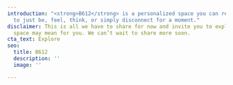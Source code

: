 ```yaml
---
introduction: "<strong>B612</strong> is a personalized space you can rent on-demand
  to just be, feel, think, or simply disconnect for a moment."
disclaimer: This is all we have to share for now and invite you to explore what this
  space may mean for you. We can’t wait to share more soon.
cta_text: Explore
seo:
  title: B612
  description: ''
  image: ''

---
```

